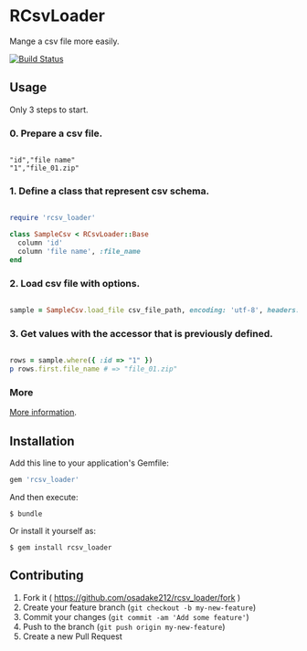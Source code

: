 # RCsvLoader

Mange a csv file more easily.

[![Build Status](https://travis-ci.org/osadake212/rcsv_loader.svg?branch=master)](https://travis-ci.org/osadake212/rcsv_loader)

## Usage

Only 3 steps to start.

### 0. Prepare a csv file.

```

"id","file name"
"1","file_01.zip"

```

### 1. Define a class that represent csv schema.

```ruby

require 'rcsv_loader'

class SampleCsv < RCsvLoader::Base
  column 'id'
  column 'file name', :file_name
end

```

### 2. Load csv file with options.

```ruby

sample = SampleCsv.load_file csv_file_path, encoding: 'utf-8', headers: true

```

### 3. Get values with the accessor that is previously defined.

```ruby

rows = sample.where({ :id => "1" })
p rows.first.file_name # => "file_01.zip"

```

### More

[More information](https://github.com/osadake212/rcsv_loader/wiki).

## Installation

Add this line to your application's Gemfile:

```ruby
gem 'rcsv_loader'
```

And then execute:

    $ bundle

Or install it yourself as:

    $ gem install rcsv_loader

## Contributing

1. Fork it ( https://github.com/osadake212/rcsv_loader/fork )
2. Create your feature branch (`git checkout -b my-new-feature`)
3. Commit your changes (`git commit -am 'Add some feature'`)
4. Push to the branch (`git push origin my-new-feature`)
5. Create a new Pull Request
